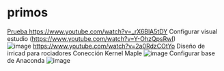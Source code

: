 # primos
[Prueba
](https://www.youtube.com/watch?v=_rX6BlA5tDY)https://www.youtube.com/watch?v=_rX6BlA5tDY   Configurar visual estudio
(https://www.youtube.com/watch?v=Y-OhzQpsRwI)  
![image](https://github.com/karwita/primos/assets/81604122/aea85367-bb13-4088-93a6-b8904d871424)
https://www.youtube.com/watch?v=2a0RdzCOtYo
Diseño de irricad para rociadores
Conección Kernel Maple
![image](https://github.com/karwita/primos/assets/81604122/2695f3d4-3b05-48ae-9ee8-2d5b1ffb6695)
Configurar base de Anaconda
![image](https://github.com/karwita/primos/assets/81604122/5292f1cf-db02-422a-abea-bd35827cb5fb)
